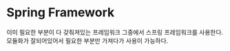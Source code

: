 # Spring Framework
이미 필요한 부분이 다 갖춰져있는 프레임워크 그중에서 스프링 프레임워크를 사용한다.  
모듈화가 잘되어있어서 필요한 부분만 가져다가 사용이 가능하다.
